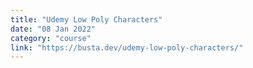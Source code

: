 ```yaml
---
title: "Udemy Low Poly Characters"
date: "08 Jan 2022"
category: "course"
link: "https://busta.dev/udemy-low-poly-characters/"
---
```

